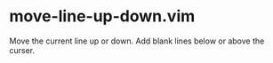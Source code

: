 # move-line-up-down.vim
Move the current line up or down. Add blank lines below or above the curser.
